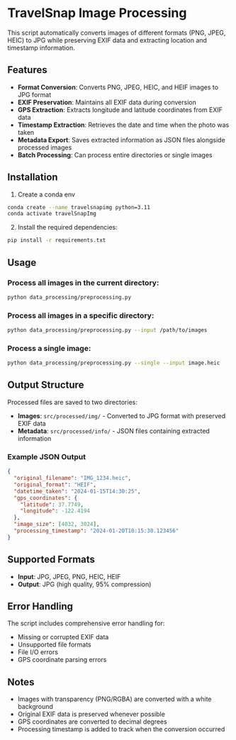 # TravelSnap Image Processing

This script automatically converts images of different formats (PNG, JPEG, HEIC) to JPG while preserving EXIF data and extracting location and timestamp information.

## Features

- **Format Conversion**: Converts PNG, JPEG, HEIC, and HEIF images to JPG format
- **EXIF Preservation**: Maintains all EXIF data during conversion
- **GPS Extraction**: Extracts longitude and latitude coordinates from EXIF data
- **Timestamp Extraction**: Retrieves the date and time when the photo was taken
- **Metadata Export**: Saves extracted information as JSON files alongside processed images
- **Batch Processing**: Can process entire directories or single images

## Installation
1. Create a conda env
```bash
conda create --name travelsnapimg python=3.11
conda activate travelSnapImg
```

2. Install the required dependencies:
```bash
pip install -r requirements.txt
```

## Usage

### Process all images in the current directory:
```bash
python data_processing/preprocessing.py
```

### Process all images in a specific directory:
```bash
python data_processing/preprocessing.py --input /path/to/images
```

### Process a single image:
```bash
python data_processing/preprocessing.py --single --input image.heic
```

## Output Structure

Processed files are saved to two directories:
- **Images**: `src/processed/img/` - Converted to JPG format with preserved EXIF data
- **Metadata**: `src/processed/info/` - JSON files containing extracted information

### Example JSON Output
```json
{
  "original_filename": "IMG_1234.heic",
  "original_format": "HEIF",
  "datetime_taken": "2024-01-15T14:30:25",
  "gps_coordinates": {
    "latitude": 37.7749,
    "longitude": -122.4194
  },
  "image_size": [4032, 3024],
  "processing_timestamp": "2024-01-20T10:15:30.123456"
}
```

## Supported Formats

- **Input**: JPG, JPEG, PNG, HEIC, HEIF
- **Output**: JPG (high quality, 95% compression)

## Error Handling

The script includes comprehensive error handling for:
- Missing or corrupted EXIF data
- Unsupported file formats
- File I/O errors
- GPS coordinate parsing errors

## Notes

- Images with transparency (PNG/RGBA) are converted with a white background
- Original EXIF data is preserved whenever possible
- GPS coordinates are converted to decimal degrees
- Processing timestamp is added to track when the conversion occurred